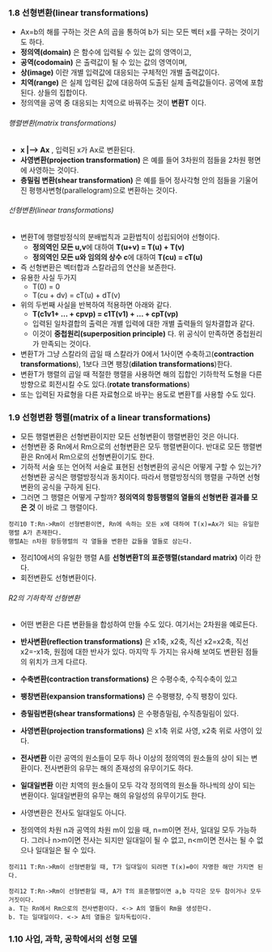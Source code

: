 ### 1.8 선형변환(linear transformations)
- Ax=b의 해를 구하는 것은 A의 곱을 통하여 b가 되는 모든 벡터 x를 구하는 것이기도 하다.
- **정의역(domain)** 은 함수에 입력될 수 있는 값의 영역이고,
- **공역(codomain)** 은 출력값이 될 수 있는 값의 영역이며,
- **상(image)** 이란 개별 입력값에 대응되는 구체적인 개별 출력값이다.
- **치역(range)** 은 실제 입력된 값에 대응하여 도출된 실제 출력값들이다. 공역에 포함된다. 상들의 집합이다.
- 정의역을 공역 중 대응되는 치역으로 바꿔주는 것이 **변환T** 이다.

###### 행렬변환(matrix transformations)
- **x |--> Ax** ,  입력된 x가 Ax로 변환된다.
- **사영변환(projection transformation)** 은 예를 들어 3차원의 점들을 2차원 평면에 사영하는 것이다.
- **층밀림 변환(shear transformation)** 은 예를 들어 정사각형 안의 점들을 기울어진 평행사변형(parallelogram)으로 변환하는 것이다.

###### 선형변환(linear transformations)
- 변환T에 행렬방정식의 분배법칙과 교환법칙이 성립되어야 선형이다.
  - **정의역인 모든 u,v**에 대하여 **T(u+v) = T(u) + T(v)**
  - **정의역인 모든 u와 임의의 상수 c**에 대하여 **T(cu) = cT(u)**
- 즉 선형변환은 벡터합과 스칼라곱의 연산을 보존한다.
- 유용한 사실 두가지
  - T(0) = 0
  - T(cu + dv) =  cT(u) + dT(v)
- 위의 두번째 사실을 반복하여 적용하면 아래와 같다.
  - **T(c1v1+ ... + cpvp) = c1T(v1) + ... + cpT(vp)**
  - 입력된 일차결합의 출력은 개별 입력에 대한 개별 출력들의 일차결합과 같다.
  - 이것이 **중첩원리(superposition principle)** 다. 위 공식이 만족하면 중첩원리가 만족되는 것이다.
- 변환T가 그냥 스칼라의 곱일 때 스칼라가 0에서 1사이면 수축하고(**contraction transformations**), 1보다 크면 팽창(**dilation transformations**)한다.
- 변환T가 행렬의 곱일 때 적절한 행렬을 사용하면 해의 집합인 기하학적 도형을 다른 방향으로 회전시킬 수도 있다.(**rotate transformations**)
- 또는 입력된 자료형을 다른 자료형으로 바꾸는 용도로 변환T를 사용할 수도 있다.

### 1.9 선형변환 행렬(matrix of a linear transformations)
- 모든 행렬변환은 선형변환이지만 모든 선형변환이 행렬변환인 것은 아니다.
- 선형변환 중 Rn에서 Rm으로의 선형변환은 모두 행렬변환이다. 반대로 모든 행렬변환은 Rn에서 Rm으로의 선형변환이기도 한다.
- 기하적 서술 또는 언어적 서술로 표현된 선형변환의 공식은 어떻게 구할 수 있는가? 선형변환 공식은 행렬방정식과 동치이다. 따라서 행렬방정식의 행렬을 구하면 선형변환의 공식을 구하게 된다.
- 그러면 그 행렬은 어떻게 구할까? **정의역의 항등행렬의 열들의 선형변환 결과를 모은 것** 이 바로 그 행렬이다.

```
정리10 T:Rn->Rm이 선형변환이면, Rn에 속하는 모든 x에 대하여 T(x)=Ax가 되는 유일한 행렬 A가 존재한다.
행렬A는 n차원 항등행렬의 각 열들을 변환한 값들을 열들로 삼는다.
```

- 정리10에서의 유일한 행렬 A를 **선형변환T의 표준행렬(standard matrix)** 이라 한다.
- 회전변환도 선형변환이다.

###### R2의 기하학적 선형변환
- 어떤 변환은 다른 변환들을 합성하여 만들 수도 있다. 여기서는 2차원을 예로든다.
- **반사변환(reflection transformations)** 은 x1축, x2축, 직선 x2=x2축, 직선 x2=-x1축, 원점에 대한 반사가 있다. 마지막 두 가지는 유사해 보여도 변환된 점들의 위치가 크게 다르다.
- **수축변환(contraction transformations)** 은 수평수축, 수직수축이 있고
- **팽창변환(expansion transformations)** 은 수평팽창, 수직 팽창이 있다.
- **층밀림변환(shear transformations)** 은 수평층밀림, 수직층밀림이 있다.
- **사영변환(projection transformations)** 은 x1축 위로 사영, x2축 위로 사영이 있다.

- **전사변환** 이란 공역의 원소들이 모두 하나 이상의 정의역의 원소들의 상이 되는 변환이다. 전사변환의 유무는 해의 존재성의 유무이기도 하다.
- **일대일변환** 이란 치역의 원소들이 모두 각각 정의역의 원소들 하나씩의 상이 되는 변환이다. 일대일변환의 유무는 해의 유일성의 유무이기도 한다.
- 사영변환은 전사도 일대일도 아니다.
- 정의역의 차원 n과 공역의 차원 m이 있을 때, n=m이면 전사, 일대일 모두 가능하다. 그러나 n>m이면 전사는 되지만 일대일이 될 수 없고, n<m이면 전사는 될 수 없으나 일대일은 될 수 있다.

```
정리11 T:Rn->Rm이 선형변환일 때, T가 일대일이 되려면 T(x)=0이 자명한 해만 가지면 된다.
```

```
정리12 T:Rn->Rm이 선형변환일 때, A가 T의 표준행렬이면 a,b 각각은 모두 참이거나 모두 거짓이다.
a. T는 Rn에서 Rm으로의 전사변환이다. <-> A의 열들이 Rm을 생성한다.
b. T는 일대일이다. <-> A의 열들은 일차독립이다.
```

### 1.10 사업, 과학, 공학에서의 선형 모델
